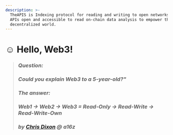 ```yaml
---
description: >-
  TheAPIS is Indexing protocol for reading and writing to open networks.Making
  APIs open and accessible to read on-chain data analysis to empower the
  decentralized world.
---
```


# ☺ Hello, Web3!

> ### _Question:_&#x20;
>
> ### _Could you explain Web3 to a 5-year-old?"_
>
>
>
> ### _The answer:_&#x20;
>
> ### _Web1 -> Web2 -> Web3 = Read-Only -> Read-Write -> Read-Write-Own_
>
> ### _by_ [_Chris Dixon_](https://twitter.com/cdixon) _@ a16z_



